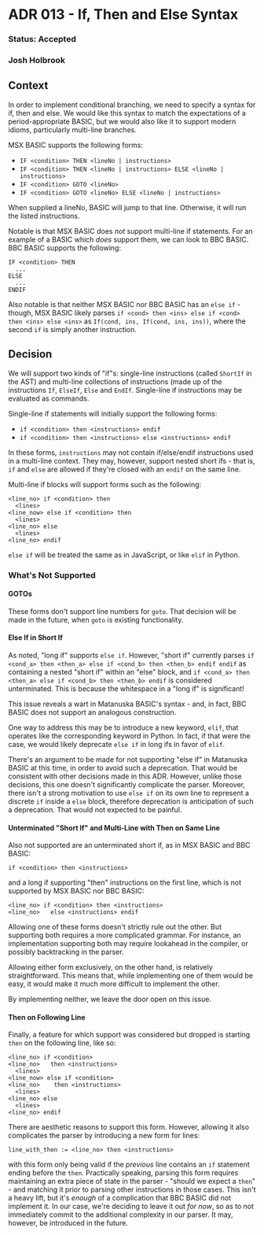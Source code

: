 # ADR 013 - If, Then and Else Syntax

### Status: Accepted

### Josh Holbrook

## Context

In order to implement conditional branching, we need to specify a syntax
for if, then and else. We would like this syntax to match the expectations of
a period-appropriate BASIC, but we would also like it to support modern idioms,
particularly multi-line branches.

MSX BASIC supports the following forms:

- `IF <condition> THEN <lineNo | instructions>`
- `IF <condition> THEN <lineNo | instructions> ELSE <lineNo | instructions>`
- `IF <condition> GOTO <lineNo>`
- `IF <condition> GOTO <lineNo> ELSE <lineNo | instructions>`

When supplied a lineNo, BASIC will jump to that line. Otherwise, it will run
the listed instructions.

Notable is that MSX BASIC does _not_ support multi-line if statements.
For an example of a BASIC which _does_ support them, we can look to BBC BASIC.
BBC BASIC supports the following:

```
IF <condition> THEN
  ...
ELSE
  ...
ENDIF
```

Also notable is that neither MSX BASIC nor BBC BASIC has an `else if` - though,
MSX BASIC likely parses `if <cond> then <ins> else if <cond> then <ins> else <ins>`
as `If(cond, ins, If(cond, ins, ins))`, where the second `if` is simply another
instruction.

## Decision

We will support two kinds of "if"s: single-line instructions (called `ShortIf`
in the AST) and multi-line collections of instructions (made up of the
instructions `If`, `ElseIf`, `Else` and `EndIf`. Single-line if instructions
may be evaluated as commands.

Single-line if statements will initially support the following forms:

- `if <condition> then <instructions> endif`
- `if <condition> then <instructions> else <instructions> endif`

In these forms, `instructions` may not contain if/else/endif instructions
used in a multi-line context. They may, however, support nested short ifs -
that is, `if` and `else` are allowed if they're closed with an `endif` on the
same line.

Multi-line if blocks will support forms such as the following:

```
<line_no> if <condition> then
  <lines>
<line_now> else if <condition> then
  <lines>
<line_no> else
  <lines>
<line_no> endif
```

`else if` will be treated the same as in JavaScript, or like `elif` in Python.

### What's Not Supported

#### GOTOs

These forms don't support line numbers for `goto`. That decision will be made
in the future, when `goto` is existing functionality.

#### Else If in Short If

As noted, "long if" supports `else if`. However, "short if" currently parses
`if <cond_a> then <then_a> else if <cond_b> then <then_b> endif endif` as
containing a nested "short if" within an "else" block, and
`if <cond_a> then <then_a> else if <cond_b> then <then_b> endif` is considered
unterminated. This is because the whitespace in a "long if" is significant!

This issue reveals a wart in Matanuska BASIC's syntax - and, in fact, BBC
BASIC does not support an analogous construction.

One way to address this may be to introduce a new keyword, `elif`, that
operates like the corresponding keyword in Python. In fact, if that were the
case, we would likely deprecate `else if` in long ifs in favor of `elif`.

There's an argument to be made for not supporting "else if" in Matanuska
BASIC at this time, in order to avoid such a deprecation. That would be
consistent with other decisions made in this ADR. However, unlike those
decisions, this one doesn't significantly complicate the parser. Moreover,
there isn't a strong motivation to use `else if` on its own line to
represent a discrete `if` inside a `else` block, therefore deprecation is
anticipation of such a deprecation. That would
not expected to be painful.

#### Unterminated "Short If" and Multi-Line with Then on Same Line

Also not supported are an unterminated short if, as in MSX BASIC and BBC BASIC:

```basic
if <condition> then <instructions>
```

and a long if supporting "then" instructions on the first line, which is not
supported by MSX BASIC nor BBC BASIC:

```basic
<line_no> if <condition> then <instructions>
<line_no>   else <instructions> endif
```

Allowing one of these forms doesn't strictly rule out the other. But supporting
both requires a more complicated grammar. For instance, an implementation
supporting both may require lookahead in the compiler, or possibly backtracking
in the parser.

Allowing either form exclusively, on the other hand, is relatively
straightforward. This means that, while implementing one of them would be
easy, it would make it much more difficult to implement the other.

By implementing neither, we leave the door open on this issue.

#### Then on Following Line

Finally, a feature for which support was considered but dropped is starting
`then` on the following line, like so:

```
<line_no> if <condition>
<line_no>   then <instructions>
  <lines>
<line_now> else if <condition>
<line_no>    then <instructions>
  <lines>
<line_no> else
  <lines>
<line_no> endif
```

There are aesthetic reasons to support this form. However, allowing it also
complicates the parser by introducing a new form for lines:

```
line_with_then := <line_no> then <instructions>
```

with this form only being valid if the _previous_ line contains an `if`
statement ending before the `then`. Practically speaking, parsing this form
requires maintaining an extra piece of state in the parser - "should we expect
a `then`" - and matching it prior to parsing other instructions in those cases.
This isn't a heavy lift, but it's _enough_ of a complication that BBC BASIC
did not implement it. In our case, we're deciding to leave it out _for now_, so
as to not immediately commit to the additional complexity in our parser. It
may, however, be introduced in the future.
